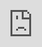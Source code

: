 ```yaml
---
layout: '../../layouts/Post.astro'
title: AWS m7i launch PMU deep dive
image: /images/intel_aws
publishedAt: "2023-10-10"
category: 'PMU'
---
```

I had the pleasure of sitting down with [Arun Gupta](https://www.linkedin.com/in/arunpgupta/) to talk about PMU's (hardware performance counters/performance monitoring unit). Before m7i, AWS had only exposed PMU's in metal instances and full socket instances. After pushing for several years AWS finally exposed PMU's in all m7i instance types.

<div class="player">
    <iframe style="position: absolute; top: 0; left: 0; bottom: 0; right: 0; width: 100%; height: 100%;" src="https://www.youtube.com/embed/ckPqXvc78jo?si=xszt4aGlQeM07eSn" title="YouTube video player" frameborder="0" allow="accelerometer; autoplay; clipboard-write; encrypted-media; gyroscope; picture-in-picture; web-share" allowfullscreen></iframe>
</div>